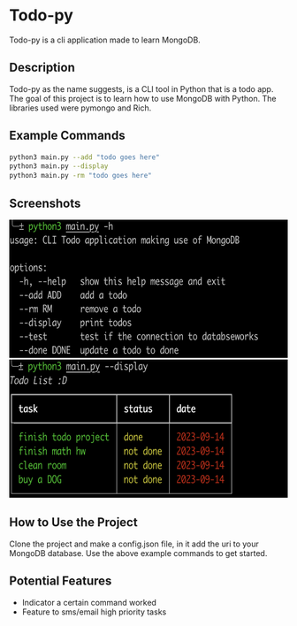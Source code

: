 # Todo-py
Todo-py is a cli application made to learn MongoDB.

## Description
Todo-py as the name suggests, is a CLI tool in Python that is a todo app. The goal of this project is to learn how to use MongoDB with Python. The libraries used were pymongo and Rich. 

## Example Commands
```bash
python3 main.py --add "todo goes here"
python3 main.py --display 
python3 main.py -rm "todo goes here"
```

## Screenshots
<img src="/assets/help.png" alt="Alt text" width="550" height="250" />
<img src="/assets/display.png" alt="Alt text" width="550" height="250" />


## How to Use the Project
Clone the project and make a config.json file, in it add the uri to your MongoDB database.
Use the above example commands to get started.

## Potential Features
- Indicator a certain command worked
- Feature to sms/email high priority tasks